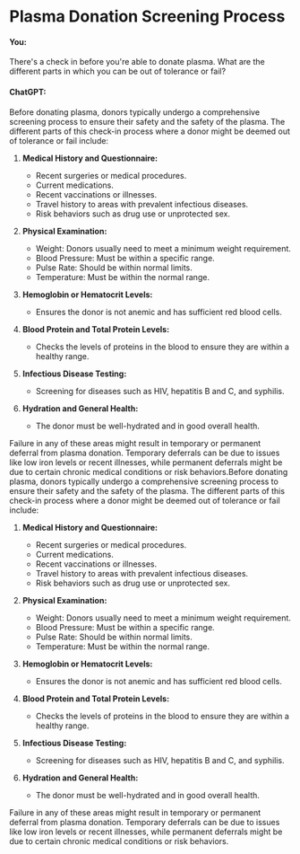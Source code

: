 # Plasma Donation Screening Process

#### You:
There's a check in before you're able to donate plasma. What are the different parts in which you can be out of tolerance or fail? 

#### ChatGPT:
Before donating plasma, donors typically undergo a comprehensive screening process to ensure their safety and the safety of the plasma. The different parts of this check-in process where a donor might be deemed out of tolerance or fail include:

1. **Medical History and Questionnaire:**
   - Recent surgeries or medical procedures.
   - Current medications.
   - Recent vaccinations or illnesses.
   - Travel history to areas with prevalent infectious diseases.
   - Risk behaviors such as drug use or unprotected sex.

2. **Physical Examination:**
   - Weight: Donors usually need to meet a minimum weight requirement.
   - Blood Pressure: Must be within a specific range.
   - Pulse Rate: Should be within normal limits.
   - Temperature: Must be within the normal range.

3. **Hemoglobin or Hematocrit Levels:**
   - Ensures the donor is not anemic and has sufficient red blood cells.

4. **Blood Protein and Total Protein Levels:**
   - Checks the levels of proteins in the blood to ensure they are within a healthy range.

5. **Infectious Disease Testing:**
   - Screening for diseases such as HIV, hepatitis B and C, and syphilis.

6. **Hydration and General Health:**
   - The donor must be well-hydrated and in good overall health.

Failure in any of these areas might result in temporary or permanent deferral from plasma donation. Temporary deferrals can be due to issues like low iron levels or recent illnesses, while permanent deferrals might be due to certain chronic medical conditions or risk behaviors.Before donating plasma, donors typically undergo a comprehensive screening process to ensure their safety and the safety of the plasma. The different parts of this check-in process where a donor might be deemed out of tolerance or fail include:

1. **Medical History and Questionnaire:**
   - Recent surgeries or medical procedures.
   - Current medications.
   - Recent vaccinations or illnesses.
   - Travel history to areas with prevalent infectious diseases.
   - Risk behaviors such as drug use or unprotected sex.

2. **Physical Examination:**
   - Weight: Donors usually need to meet a minimum weight requirement.
   - Blood Pressure: Must be within a specific range.
   - Pulse Rate: Should be within normal limits.
   - Temperature: Must be within the normal range.

3. **Hemoglobin or Hematocrit Levels:**
   - Ensures the donor is not anemic and has sufficient red blood cells.

4. **Blood Protein and Total Protein Levels:**
   - Checks the levels of proteins in the blood to ensure they are within a healthy range.

5. **Infectious Disease Testing:**
   - Screening for diseases such as HIV, hepatitis B and C, and syphilis.

6. **Hydration and General Health:**
   - The donor must be well-hydrated and in good overall health.

Failure in any of these areas might result in temporary or permanent deferral from plasma donation. Temporary deferrals can be due to issues like low iron levels or recent illnesses, while permanent deferrals might be due to certain chronic medical conditions or risk behaviors.
